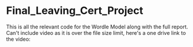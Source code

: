 # Final_Leaving_Cert_Project
This is all the relevant code for the Wordle Model along with the full report. Can't include video as it is over the file size limit, here's a one drive link to the video:

